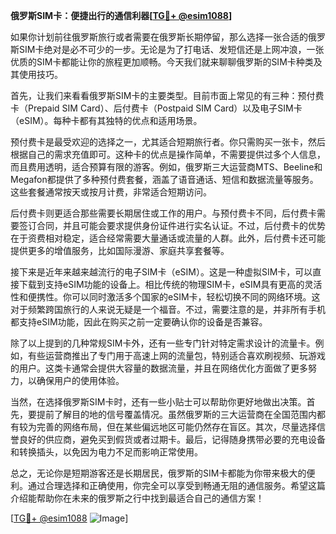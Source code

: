 **俄罗斯SIM卡：便捷出行的通信利器[[TG💪+ @esim1088](https://t.me/s/esim1088)]**

如果你计划前往俄罗斯旅行或者需要在俄罗斯长期停留，那么选择一张合适的俄罗斯SIM卡绝对是必不可少的一步。无论是为了打电话、发短信还是上网冲浪，一张优质的SIM卡都能让你的旅程更加顺畅。今天我们就来聊聊俄罗斯的SIM卡种类及其使用技巧。

首先，让我们来看看俄罗斯SIM卡的主要类型。目前市面上常见的有三种：预付费卡（Prepaid SIM Card）、后付费卡（Postpaid SIM Card）以及电子SIM卡（eSIM）。每种卡都有其独特的优点和适用场景。

预付费卡是最受欢迎的选择之一，尤其适合短期旅行者。你只需购买一张卡，然后根据自己的需求充值即可。这种卡的优点是操作简单，不需要提供过多个人信息，而且费用透明，适合预算有限的游客。例如，俄罗斯三大运营商MTS、Beeline和Megafon都提供了多种预付费套餐，涵盖了语音通话、短信和数据流量等服务。这些套餐通常按天或按月计费，非常适合短期访问。

后付费卡则更适合那些需要长期居住或工作的用户。与预付费卡不同，后付费卡需要签订合同，并且可能会要求提供身份证件进行实名认证。不过，后付费卡的优势在于资费相对稳定，适合经常需要大量通话或流量的人群。此外，后付费卡还可能提供更多的增值服务，比如国际漫游、家庭共享套餐等。

接下来是近年来越来越流行的电子SIM卡（eSIM）。这是一种虚拟SIM卡，可以直接下载到支持eSIM功能的设备上。相比传统的物理SIM卡，eSIM具有更高的灵活性和便携性。你可以同时激活多个国家的eSIM卡，轻松切换不同的网络环境。这对于频繁跨国旅行的人来说无疑是一个福音。不过，需要注意的是，并非所有手机都支持eSIM功能，因此在购买之前一定要确认你的设备是否兼容。

除了以上提到的几种常规SIM卡外，还有一些专门针对特定需求设计的流量卡。例如，有些运营商推出了专门用于高速上网的流量包，特别适合喜欢刷视频、玩游戏的用户。这类卡通常会提供大容量的数据流量，并且在网络优化方面做了更多努力，以确保用户的使用体验。

当然，在选择俄罗斯SIM卡时，还有一些小贴士可以帮助你更好地做出决策。首先，要提前了解目的地的信号覆盖情况。虽然俄罗斯的三大运营商在全国范围内都有较为完善的网络布局，但在某些偏远地区可能仍然存在盲区。其次，尽量选择信誉良好的供应商，避免买到假货或者过期卡。最后，记得随身携带必要的充电设备和转换插头，以免因为电力不足而影响正常使用。

总之，无论你是短期游客还是长期居民，俄罗斯的SIM卡都能为你带来极大的便利。通过合理选择和正确使用，你完全可以享受到畅通无阻的通信服务。希望这篇介绍能帮助你在未来的俄罗斯之行中找到最适合自己的通信方案！

[[TG💪+ @esim1088](https://t.me/s/esim1088) ![Image](https://i.postimg.cc/4NQfJmqS/Snipaste-2025-05-13-00-14-12.png)]